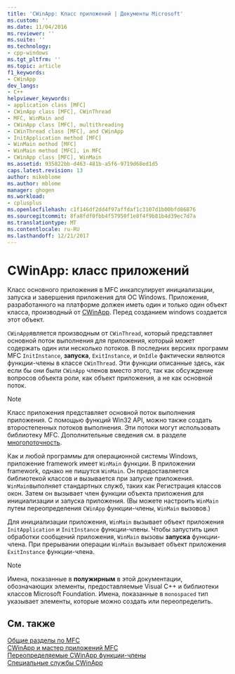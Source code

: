 ```yaml
---
title: 'CWinApp: Класс приложений | Документы Microsoft'
ms.custom: ''
ms.date: 11/04/2016
ms.reviewer: ''
ms.suite: ''
ms.technology:
- cpp-windows
ms.tgt_pltfrm: ''
ms.topic: article
f1_keywords:
- CWinApp
dev_langs:
- C++
helpviewer_keywords:
- application class [MFC]
- CWinApp class [MFC], CWinThread
- MFC, WinMain and
- CWinApp class [MFC], multithreading
- CWinThread class [MFC], and CWinApp
- InitApplication method [MFC]
- WinMain method [MFC]
- WinMain method [MFC], in MFC
- CWinApp class [MFC], WinMain
ms.assetid: 935822bb-d463-481b-a5f6-9719d68ed1d5
caps.latest.revision: 13
author: mikeblome
ms.author: mblome
manager: ghogen
ms.workload:
- cplusplus
ms.openlocfilehash: c1f146df2dd4f97affdaf1c3107d1b00bfd86876
ms.sourcegitcommit: 8fa8fdf0fbb4f57950f1e8f4f9b81b4d39ec7d7a
ms.translationtype: MT
ms.contentlocale: ru-RU
ms.lasthandoff: 12/21/2017
---
```

# <a name="cwinapp-the-application-class"></a>CWinApp: класс приложений
Класс основного приложения в MFC инкапсулирует инициализации, запуска и завершения приложения для ОС Windows. Приложения, разработанного на платформе должен иметь один и только один объект класса, производный от [CWinApp](../mfc/reference/cwinapp-class.md). Перед созданием windows создается этот объект.  
  
 `CWinApp`является производным от `CWinThread`, который представляет основной поток выполнения для приложения, который может содержать один или несколько потоков. В последних версиях программ MFC `InitInstance`, **запуска**, `ExitInstance`, и `OnIdle` фактически являются функции-члены в классе `CWinThread`. Эти функции описанные здесь, как если бы они были `CWinApp` членов вместо этого, так как обсуждение вопросов объекта роли, как объект приложения, а не как основной поток.  
  
> [!NOTE]
>  Класс приложения представляет основной поток выполнения приложения. С помощью функций Win32 API, можно также создать второстепенных потоков выполнения. Эти потоки могут использовать библиотеку MFC. Дополнительные сведения см. в разделе [многопоточность](../parallel/multithreading-support-for-older-code-visual-cpp.md).  
  
 Как и любой программы для операционной системы Windows, приложение framework имеет `WinMain` функции. В приложении framework, однако не пишутся `WinMain`. Он предоставляется библиотекой классов и вызывается при запуске приложения. `WinMain`выполняет стандартных служб, таких как Регистрация классов окон. Затем он вызывает член функции объекта приложения для инициализации и запуска приложения. (Вы можете настроить `WinMain` путем переопределения `CWinApp` функции-члены, `WinMain` вызовов.)  
  
 Для инициализации приложения, `WinMain` вызывает объект приложения `InitApplication` и `InitInstance` функции-члены. Чтобы запустить цикл обработки сообщений приложения, `WinMain` вызовы **запуска** функции-члена. При прерывании операции `WinMain` вызывает объект приложения `ExitInstance` функции-члена.  
  
> [!NOTE]
>  Имена, показанные в **полужирным** в этой документации, обозначающих элементы, предоставляемые Visual C++ и библиотеки классов Microsoft Foundation. Имена, показанные в `monospaced` тип указывает элементы, которые можно создать или переопределить.  
  
## <a name="see-also"></a>См. также  
 [Общие разделы по MFC](../mfc/general-mfc-topics.md)   
 [CWinApp и мастер приложений MFC](../mfc/cwinapp-and-the-mfc-application-wizard.md)   
 [Переопределяемые CWinApp функции-члены](../mfc/overridable-cwinapp-member-functions.md)   
 [Специальные службы CWinApp](../mfc/special-cwinapp-services.md)

